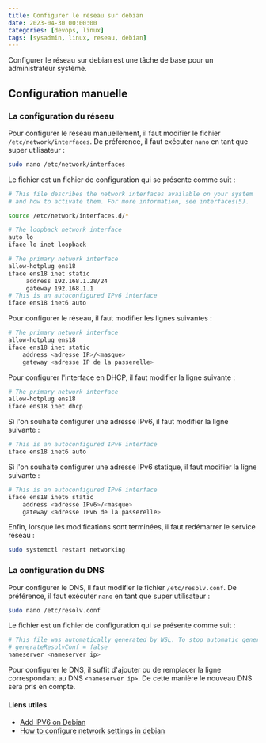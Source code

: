 ```yaml
---
title: Configurer le réseau sur debian
date: 2023-04-30 00:00:00
categories: [devops, linux]
tags: [sysadmin, linux, reseau, debian]
---
```


Configurer le réseau sur debian est une tâche de base pour un administrateur système.

## Configuration manuelle

### La configuration du réseau

Pour configurer le réseau manuellement, il faut modifier le fichier `/etc/network/interfaces`. De préférence, il faut exécuter `nano` en tant que super utilisateur :

```bash
sudo nano /etc/network/interfaces
```

Le fichier est un fichier de configuration qui se présente comme suit :

```bash
# This file describes the network interfaces available on your system
# and how to activate them. For more information, see interfaces(5).

source /etc/network/interfaces.d/*

# The loopback network interface
auto lo
iface lo inet loopback

# The primary network interface
allow-hotplug ens18
iface ens18 inet static
     address 192.168.1.28/24
     gateway 192.168.1.1
# This is an autoconfigured IPv6 interface
iface ens18 inet6 auto
``` 

Pour configurer le réseau, il faut modifier les lignes suivantes :

```bash
# The primary network interface
allow-hotplug ens18
iface ens18 inet static
    address <adresse IP>/<masque>
    gateway <adresse IP de la passerelle>
```

Pour configurer l'interface en DHCP, il faut modifier la ligne suivante :

```bash
# The primary network interface
allow-hotplug ens18
iface ens18 inet dhcp
```

Si l'on souhaite configurer une adresse IPv6, il faut modifier la ligne suivante :

```bash
# This is an autoconfigured IPv6 interface
iface ens18 inet6 auto
```

Si l'on souhaite configurer une adresse IPv6 statique, il faut modifier la ligne suivante :

```bash
# This is an autoconfigured IPv6 interface
iface ens18 inet6 static
    address <adresse IPv6>/<masque>
    gateway <adresse IPv6 de la passerelle>
```

Enfin, lorsque les modifications sont terminées, il faut redémarrer le service réseau :

```bash
sudo systemctl restart networking
```

### La configuration du DNS

Pour configurer le DNS, il faut modifier le fichier `/etc/resolv.conf`. De préférence, il faut exécuter `nano` en tant que super utilisateur :

```bash
sudo nano /etc/resolv.conf
```

Le fichier est un fichier de configuration qui se présente comme suit :

```bash
# This file was automatically generated by WSL. To stop automatic generation of this file, add the following entry to /># [network]
# generateResolvConf = false
nameserver <nameserver ip>
```

Pour configurer le DNS, il suffit d'ajouter ou de remplacer la ligne correspondant au DNS `<nameserver ip>`. De cette manière le nouveau DNS sera pris en compte.

#### Liens utiles

- [Add IPV6 on Debian](https://www.snel.com/support/how-to-add-additional-ipv6-on-debian/)
- [How to configure network settings in debian](https://www.serverlab.ca/tutorials/linux/administration-linux/how-to-configure-network-settings-in-debian/)
